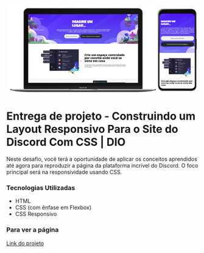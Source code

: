 ![Imagem do projeto](src/img/projeto.png)

# Entrega de projeto - Construindo um Layout Responsivo Para o Site do Discord Com CSS | DIO
Neste desafio, você terá a oportunidade de aplicar os conceitos aprendidos até agora para reproduzir a página da plataforma incrível do Discord. O foco principal será na responsividade usando CSS.

### Tecnologias Utilizadas
- HTML
- CSS (com ênfase em Flexbox)
- CSS Responsivo

### Para ver a página
[Link do projeto](https://fabiocasadossites.github.io/desafio-4-css-dio/)
